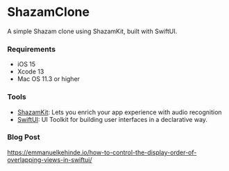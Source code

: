 # ShazamClone
A simple Shazam clone using ShazamKit, built with SwiftUI.

### Requirements
- iOS 15
- Xcode 13
- Mac OS 11.3 or higher 

### Tools 
- [ShazamKit](https://developer.apple.com/shazamkit/): Lets you enrich your app experience with audio recognition
- [SwiftUI](https://developer.apple.com/xcode/swiftui/): UI Toolkit for building user interfaces in a declarative way.

### Blog Post
https://emmanuelkehinde.io/how-to-control-the-display-order-of-overlapping-views-in-swiftui/
